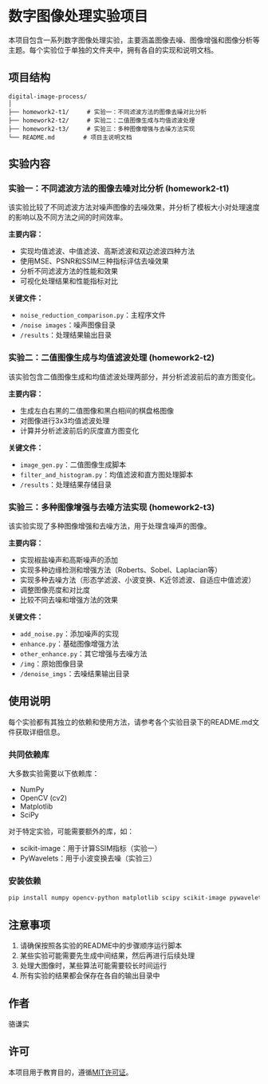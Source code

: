 # 数字图像处理实验项目

本项目包含一系列数字图像处理实验，主要涵盖图像去噪、图像增强和图像分析等主题。每个实验位于单独的文件夹中，拥有各自的实现和说明文档。

## 项目结构

```
digital-image-process/
│
├── homework2-t1/     # 实验一：不同滤波方法的图像去噪对比分析
├── homework2-t2/     # 实验二：二值图像生成与均值滤波处理
├── homework2-t3/     # 实验三：多种图像增强与去噪方法实现
└── README.md        # 项目主说明文档
```

## 实验内容

### 实验一：不同滤波方法的图像去噪对比分析 (homework2-t1)

该实验比较了不同滤波方法对噪声图像的去噪效果，并分析了模板大小对处理速度的影响以及不同方法之间的时间效率。

**主要内容：**
- 实现均值滤波、中值滤波、高斯滤波和双边滤波四种方法
- 使用MSE、PSNR和SSIM三种指标评估去噪效果
- 分析不同滤波方法的性能和效果
- 可视化处理结果和性能指标对比

**关键文件：**
- `noise_reduction_comparison.py`：主程序文件
- `/noise images`：噪声图像目录
- `/results`：处理结果输出目录

### 实验二：二值图像生成与均值滤波处理 (homework2-t2)

该实验包含二值图像生成和均值滤波处理两部分，并分析滤波前后的直方图变化。

**主要内容：**
- 生成左白右黑的二值图像和黑白相间的棋盘格图像
- 对图像进行3x3均值滤波处理
- 计算并分析滤波前后的灰度直方图变化

**关键文件：**
- `image_gen.py`：二值图像生成脚本
- `filter_and_histogram.py`：均值滤波和直方图处理脚本
- `/results`：处理结果存储目录

### 实验三：多种图像增强与去噪方法实现 (homework2-t3)

该实验实现了多种图像增强和去噪方法，用于处理含噪声的图像。

**主要内容：**
- 实现椒盐噪声和高斯噪声的添加
- 实现多种边缘检测和增强方法（Roberts、Sobel、Laplacian等）
- 实现多种去噪方法（形态学滤波、小波变换、K近邻滤波、自适应中值滤波）
- 调整图像亮度和对比度
- 比较不同去噪和增强方法的效果

**关键文件：**
- `add_noise.py`：添加噪声的实现
- `enhance.py`：基础图像增强方法
- `other_enhance.py`：其它增强与去噪方法
- `/img`：原始图像目录
- `/denoise_imgs`：去噪结果输出目录

## 使用说明

每个实验都有其独立的依赖和使用方法，请参考各个实验目录下的README.md文件获取详细信息。

### 共同依赖库

大多数实验需要以下依赖库：
- NumPy
- OpenCV (cv2)
- Matplotlib
- SciPy

对于特定实验，可能需要额外的库，如：
- scikit-image：用于计算SSIM指标（实验一）
- PyWavelets：用于小波变换去噪（实验三）

### 安装依赖

```bash
pip install numpy opencv-python matplotlib scipy scikit-image pywavelets
```

## 注意事项

1. 请确保按照各实验的README中的步骤顺序运行脚本
2. 某些实验可能需要先生成中间结果，然后再进行后续处理
3. 处理大图像时，某些算法可能需要较长时间运行
4. 所有实验的结果都会保存在各自的输出目录中

## 作者

骆谦实

## 许可

本项目用于教育目的，遵循[MIT许可证](https://opensource.org/licenses/MIT)。 
